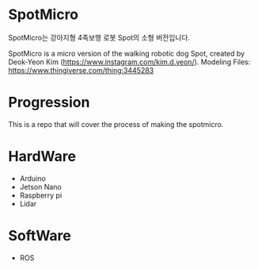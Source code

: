 # SpotMicro
SpotMicro는 강아지형 4족보행 로봇 Spot의 소형 버전입니다.

SpotMicro is a micro version of the walking robotic dog Spot, created by Deok-Yeon Kim (https://www.instagram.com/kim.d.yeon/).
Modeling Files: https://www.thingiverse.com/thing:3445283



# Progression
This is a repo that will cover the process of making the spotmicro.



# HardWare
- Arduino
- Jetson Nano
- Raspberry pi
- Lidar



# SoftWare
- ROS
